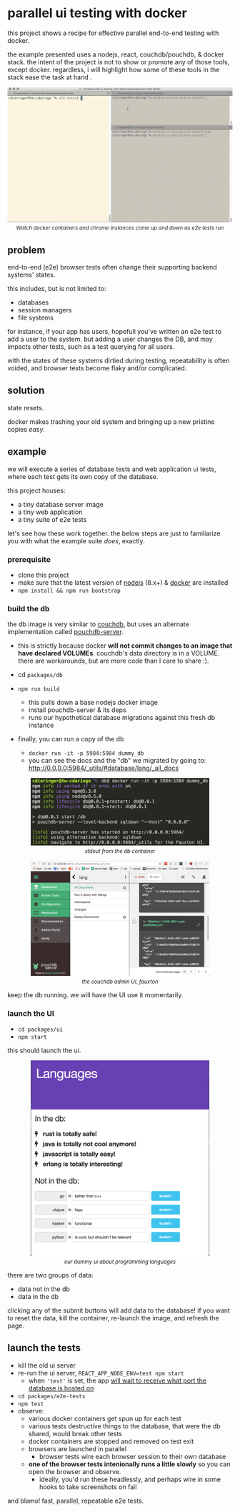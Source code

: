 # parallel ui testing with docker

this project shows a recipe for effective parallel end-to-end testing with docker.

the example presented uses a nodejs, react, couchdb/pouchdb, & docker stack.  the intent of the project is not to show or promote any of those tools, except docker.  regardless, i will highlight how some of these tools in the stack ease the task at hand .

<p align="center">
  <img src="img/demo.mov.gif" /><br />
  <small><i>Watch docker containers and chrome instances come up and down as e2e tests run</i></small>
</p>

## problem

end-to-end (e2e) browser tests often change their supporting backend systems' states.

this includes, but is not limited to:

- databases
- session managers
- file systems

for instance, if your app has users, hopefull you've written an e2e test to add a user to the system.  but adding a user changes the DB, and may impacts other tests, such as a test querying for all users.

with the states of these systems dirtied during testing, repeatability is often voided, and browser tests become flaky and/or complicated.

## solution

state resets.

docker makes trashing your old system and bringing up a new pristine copies _easy_.

## example

we will execute a series of database tests and web application ui tests, where each test gets its own copy of the database.

this project houses:

- a tiny database server image
- a tiny web application
- a tiny suite of e2e tests

let's see how these work together.  the below steps are just to familiarize you with what the example suite _does_, exactly.

### prerequisite

- clone this project
- make sure that the latest version of [nodejs](https://nodejs.org/en/) (8.x+) & [docker](https://www.docker.com/) are installed
- `npm install && npm run bootstrap`

### build the db

the db image is very similar to [couchdb](http://docs.couchdb.org/), but uses an alternate implementation called [pouchdb-server](https://github.com/pouchdb/pouchdb-server).
  - this is strictly because docker **will not commit changes to an image that have declared VOLUMEs**.  couchdb's data directory is in a VOLUME.  there are workarounds, but are more code than I care to share :).

- cd `packages/db`
- `npm run build`
  - this pulls down a base nodejs docker image
  - install pouchdb-server & its deps
  - runs our hypothetical database migrations against this fresh db instance

- finally, you can run a copy of the db
  - `docker run -it -p 5984:5984 dummy_db`
  - you can see the docs and the "db" we migrated by going to: http://0.0.0.0:5984/_utils/#database/lang/_all_docs

<p align="center">
  <img width="400px" src="img/docker-db.png" /><br />
  <small><i>stdout from the db container</i></small>
</p>

<p align="center">
  <img width="400px" src="img/fauxton.png" /><br />
  <small><i>the couchdb admin UI, fauxton</i></small>
</p>

keep the db running.  we will have the UI use it momentarily.

### launch the UI

- `cd packages/ui`
- `npm start`

this should launch the ui.

<p align="center">
  <img width="400px" src="img/ui.png" /><br />
  <small><i>our dummy ui about programming languages</i></small>
</p>

there are two groups of data:

- data not in the db
- data in the db

clicking any of the submit buttons will add data to the database!  if you want to reset the data, kill the container, re-launch the image, and refresh the page.

## launch the tests

- kill the old ui server
- re-run the ui server, `REACT_APP_NODE_ENV=test npm start`
  - when `'test'` is set, the app [will wait to receive what port the database is hosted on](https://github.com/cdaringe/parallel-ui-testing-with-docker/blob/3a6e6ffcb33e4a65b2871b574dd61a283f2e63df/packages/ui/src/util/globals.js#L23-L28)
- `cd packages/e2e-tests`
- `npm test`
- observe:
  - various docker containers get spun up for each test
  - various tests destructive things to the database, that were the db shared, would break other tests
  - docker containers are stopped and removed on test exit
  - browsers are launched in parallel
    - browser tests wire each browser session to their own database
  - **one of the browser tests intenionally runs a little slowly** so you can open the browser and observe.
    - ideally, you'd run these headlessly, and perhaps wire in some hooks to take screenshots on fail

and blamo!  fast, parallel, repeatable e2e tests.
